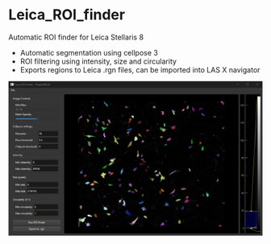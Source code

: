 # Leica_ROI_finder
Automatic ROI finder for Leica Stellaris 8
- Automatic segmentation using cellpose 3
- ROI filtering using intensity, size and circularity
- Exports regions to Leica .rgn files, can be imported into LAS X navigator

![](./assets/images/leica_roi_finder.png)